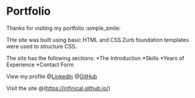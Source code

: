 # Portfolio

Thanks for visiting my portfolio :simple_smile:


THe site was built using  basic HTML and CSS.Zurb foundation templates were used to structure CSS.


The site has the following sections:
*The Introduction
*Skills 
*Years of Experience
*Contact Form



View my profile @[LinkedIn](https://www.linkedin.com/in/calvin-infi-116078178/)
@[GitHub](https://github.com/Infinical)

Visit the site @(https://infinical.github.io/)